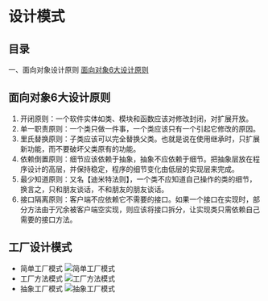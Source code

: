 # 设计模式

## 目录

一、面向对象设计原则
[面向对象6大设计原则](#面向对象6大设计原则)

## 面向对象6大设计原则

1. 开闭原则：一个软件实体如类、模块和函数应该对修改封闭，对扩展开放。
2. 单一职责原则：一个类只做一件事，一个类应该只有一个引起它修改的原因。
3. 里氏替换原则：子类应该可以完全替换父类。也就是说在使用继承时，只扩展新功能，而不要破坏父类原有的功能。
4. 依赖倒置原则：细节应该依赖于抽象，抽象不应依赖于细节。把抽象层放在程序设计的高层，并保持稳定，程序的细节变化由低层的实现层来完成。
5. 最少知道原则：又名【迪米特法则】，一个类不应知道自己操作的类的细节，换言之，只和朋友谈话，不和朋友的朋友谈话。
6. 接口隔离原则：客户端不应依赖它不需要的接口。如果一个接口在实现时，部分方法由于冗余被客户端空实现，则应该将接口拆分，让实现类只需依赖自己需要的接口方法。

## 工厂设计模式

 - 简单工厂模式
 ![简单工厂模式](https://ws1.sinaimg.cn/large/006tNc79ly1g1von6zlhzj30u00xgad7.jpg)
 - 工厂方法模式
 ![工厂方法模式](https://ws4.sinaimg.cn/large/006tNc79ly1g1voogyodvj30u0115jut.jpg)
 - 抽象工厂模式
 ![抽象工厂模式](https://ws3.sinaimg.cn/large/006tNc79ly1g1vopbl5xhj30u012s798.jpg)